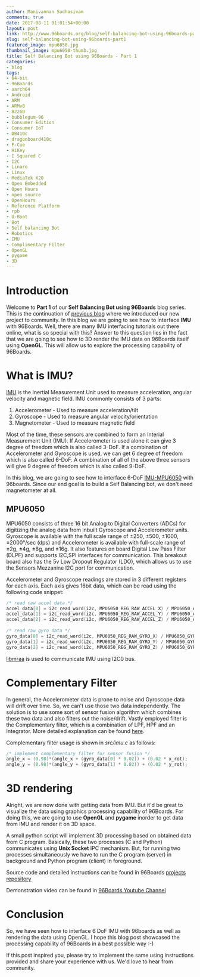 ```yaml
---
author: Manivannan Sadhasivam
comments: true
date: 2017-08-11 01:01:54+00:00
layout: post
link: http://www.96boards.org/blog/self-balancing-bot-using-96boards-part1/
slug: self-balancing-bot-using-96boards-part1
featured_image: mpu6050.jpg
thumbnail_image: mpu6050-thumb.jpg
title: Self Balancing Bot using 96Boards - Part 1
categories:
- blog
tags:
- 64-bit
- 96Boards
- aarch64
- Android
- ARM
- ARMv8
- B2260
- bubblegum-96
- Consumer Edition
- Consumer IoT
- DB410c
- dragonboard410c
- F-Cue
- HiKey
- I Squared C
- I2C
- Linaro
- Linux
- MediaTek X20
- Open Embedded
- Open Hours
- open source
- OpenHours
- Reference Platform
- rpb
- U-Boot
- Bot
- Self balancing Bot
- Robotics
- IMU
- Complimentary Filter
- OpenGL
- pygame
- 3D
---
```


# **Introduction**

Welcome to **Part 1** of our **Self Balancing Bot using 96Boards** blog series. This is the continuation of [previous blog](http://www.96boards.org/blog/introducing-self-balancing-bot-using-96boards/)
where we introduced our new project to community. In this blog we are going to see how to interface **IMU** with 96Boards. 
Well, there are many IMU interfacing tutorials out there online, what is so special with this? Answer to this question lies in the 
fact that we are going to see how to 3D render the IMU data on 96Boards itself using **OpenGL**. This will allow us to explore
the processing capability of 96Boards.

# **What is IMU?**

[IMU](https://en.wikipedia.org/wiki/Inertial_measurement_unit) is the Inertial Measurement Unit used to measure acceleration,
angular velocity and magnetic field. IMU commonly consists of 3 parts:

1. Accelerometer - Used to measure acceleration/tilt
2. Gyroscope - Used to measure angular velocity/orientation
3. Magnetometer - Used to measure magnetic field

Most of the time, these sensors are combined to form an Interial Measurement Unit (IMU). If Accelerometer is used alone it can
give 3 degree of freedom which is also called 3-DoF. If a combination of Accelerometer and Gyroscope is used, we can get 6
degree of freedom which is also called 6-DoF. A combination of all of the above three sensors will give 9 degree of freedom
which is also called 9-DoF.

In this blog, we are going to see how to interface 6-DoF [IMU-MPU6050](http://www.amazon.in/GY-521-Mpu6050-Accelerometer-Arduino-REES52/dp/B008BOPN40/ref=sr_1_1?ie=UTF8&qid=1501573522&sr=8-1&keywords=mpu6050) 
with 96boards. Since our end goal is to build a Self Balancing bot, we don't need magnetometer at all.

## **MPU6050**

MPU6050 consists of three 16 bit Analog to Digital Converters (ADCs) for digitizing the analog data from inbuilt Gyroscope 
and Accelerometer units. Gyroscope is available with the full scale range of ±250, ±500, ±1000, ±2000°/sec (dps) and 
Accelerometer is available with full-scale range of ±2g, ±4g, ±8g, and ±16g. It also features on board Digital Low Pass Filter
(DLPF) and supports I2C,SPI interfaces for communication. This breakout board also has the 5v Low Dropout Regulator (LDO), which
allows us to use the Sensors Mezzanine I2C port for communication.

Accelerometer and Gyroscope readings are stored in 3 different registers for each axis. Each axis gives 16bit data, which can
be read using the following code snippet:

```c
/* read raw accel data */
accel_data[0] = i2c_read_word(i2c, MPU6050_REG_RAW_ACCEL_X) / MPU6050_ACCEL_SCALE;
accel_data[1] = i2c_read_word(i2c, MPU6050_REG_RAW_ACCEL_Y) / MPU6050_ACCEL_SCALE;
accel_data[2] = i2c_read_word(i2c, MPU6050_REG_RAW_ACCEL_Z) / MPU6050_ACCEL_SCALE;
	
/* read raw gyro data */
gyro_data[0] = i2c_read_word(i2c, MPU6050_REG_RAW_GYRO_X) / MPU6050_GYRO_SCALE;
gyro_data[1] = i2c_read_word(i2c, MPU6050_REG_RAW_GYRO_Y) / MPU6050_GYRO_SCALE;			 
gyro_data[2] = i2c_read_word(i2c, MPU6050_REG_RAW_GYRO_Z) / MPU6050_GYRO_SCALE;
```
[libmraa](https://github.com/intel-iot-devkit/mraa) is used to communicate IMU using I2C0 bus.

# **Complementary Filter**

In general, the Accelerometer data is prone to noise and Gyroscope data will drift over time. So, we can't use those two data
independently. The solution is to use some sort of sensor fusion algorithm which combines these two data and also filters out
the noise/drift. Vastly employed filter is the Complementary filter, which is a combination of LPF, HPF and an Integrator. More
detailed explanation can be found [here](http://d1.amobbs.com/bbs_upload782111/files_44/ourdev_665531S2JZG6.pdf).

Complementary filter usage is shown in *src/imu.c* as follows:

```c
/* implement complementary filter for sensor fusion */
angle_x = (0.98)*(angle_x + (gyro_data[0] * 0.02)) + (0.02 * x_rot);
angle_y = (0.98)*(angle_y + (gyro_data[1] * 0.02)) + (0.02 * y_rot);
```
# **3D rendering**

Alright, we are now done with getting data from IMU. But it'd be great to visualize the data using graphics processing
capability of 96Boards. For doing this, we are going to use **OpenGL** and **pygame** inorder to get data from IMU and render it on 
3D space.

A small python script will implement 3D processing based on obtained data from C program. Basically, these two processes 
(C and Python) communicates using **Unix Socket** IPC mechanism. But, for running two processes simultaneously we have to
run the C program (server) in background and Python program (client) in foreground.

Source code and detailed instructions can be found in 96Boards [projects repository](https://github.com/96boards/projects/blob/master/imu)

Demonstration video can be found in [96Boards Youtube Channel](https://youtu.be/mswTk_Sliiw)

# **Conclusion**

So, we have seen how to interface 6 DoF IMU with 96boards as well as rendering the data using OpenGL. I hope this blog post
showcased the processing capability of 96Boards in a best possible way :-) 

If this post inspired you, please try to implement the same using instructions provided and share your experience with us. We'd
love to hear from community.
